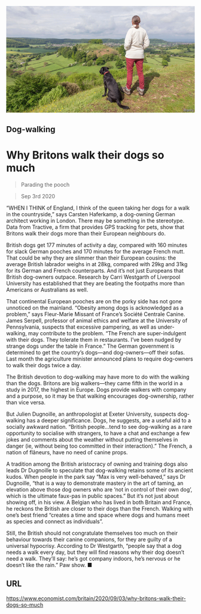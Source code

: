 ![](./images/20200905_BRP501.jpg)

## Dog-walking

# Why Britons walk their dogs so much

> Parading the pooch

> Sep 3rd 2020

“WHEN I THINK of England, I think of the queen taking her dogs for a walk in the countryside,” says Carsten Haferkamp, a dog-owning German architect working in London. There may be something in the stereotype. Data from Tractive, a firm that provides GPS tracking for pets, show that Britons walk their dogs more than their European neighbours do.

British dogs get 177 minutes of activity a day, compared with 160 minutes for slack German pooches and 170 minutes for the average French mutt. That could be why they are slimmer than their European cousins: the average British labrador weighs in at 28kg, compared with 29kg and 31kg for its German and French counterparts. And it’s not just Europeans that British dog-owners outpace. Research by Carri Westgarth of Liverpool University has established that they are beating the footpaths more than Americans or Australians as well.

That continental European pooches are on the porky side has not gone unnoticed on the mainland. “Obesity among dogs is acknowledged as a problem,” says Fleur-Marie Missant of France’s Société Centrale Canine. James Serpell, professor of animal ethics and welfare at the University of Pennsylvania, suspects that excessive pampering, as well as under-walking, may contribute to the problem. “The French are super-indulgent with their dogs. They tolerate them in restaurants. I’ve been nudged by strange dogs under the table in France.” The German government is determined to get the country’s dogs—and dog-owners—off their sofas. Last month the agriculture minister announced plans to require dog-owners to walk their dogs twice a day.

The British devotion to dog-walking may have more to do with the walking than the dogs. Britons are big walkers—they came fifth in the world in a study in 2017, the highest in Europe. Dogs provide walkers with company and a purpose, so it may be that walking encourages dog-ownership, rather than vice versa.

But Julien Dugnoille, an anthropologist at Exeter University, suspects dog-walking has a deeper significance. Dogs, he suggests, are a useful aid to a socially awkward nation. “British people…tend to see dog-walking as a rare opportunity to socialise with strangers, to have a chat and exchange a few jokes and comments about the weather without putting themselves in danger (ie, without being too committed in their interaction).” The French, a nation of flâneurs, have no need of canine props.

A tradition among the British aristocracy of owning and training dogs also leads Dr Dugnoille to speculate that dog-walking retains some of its ancient kudos. When people in the park say “Max is very well-behaved,” says Dr Dugnoille, “that is a way to demonstrate mastery in the art of taming, an elevation above those dog owners who are ‘not in control of their own dog’, which is the ultimate faux-pas in public spaces.” But it’s not just about showing off, in his view. A Belgian who has lived in both Britain and France, he reckons the British are closer to their dogs than the French. Walking with one’s best friend “creates a time and space where dogs and humans meet as species and connect as individuals”.

Still, the British should not congratulate themselves too much on their behaviour towards their canine companions, for they are guilty of a universal hypocrisy. According to Dr Westgarth, “people say that a dog needs a walk every day, but they will find reasons why their dog doesn’t need a walk. They’ll say: he’s got company indoors, he’s nervous or he doesn’t like the rain.” Paw show. ■

## URL

https://www.economist.com/britain/2020/09/03/why-britons-walk-their-dogs-so-much
